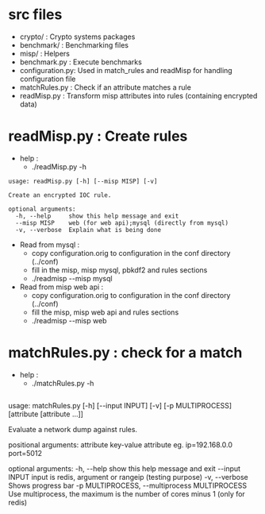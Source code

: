 # src files

- crypto/         : Crypto systems packages
- benchmark/      : Benchmarking files 
- misp/           : Helpers
- benchmark.py    : Execute benchmarks
- configuration.py: Used in match\_rules and readMisp for handling configuration file 
- matchRules.py  : Check if an attribute matches a rule
- readMisp.py     : Transform misp attributes into rules (containing encrypted data)

# readMisp.py : Create rules
- help : 
	- ./readMisp.py -h
```
usage: readMisp.py [-h] [--misp MISP] [-v]

Create an encrypted IOC rule.

optional arguments:
  -h, --help     show this help message and exit
  --misp MISP    web (for web api);mysql (directly from mysql)
  -v, --verbose  Explain what is being done

```
- Read from mysql : 
	- copy configuration.orig to configuration in the conf directory (../conf)
	- fill in the misp, misp mysql, pbkdf2 and rules sections
	- ./readmisp --misp mysql 
- Read from misp web api :
	- copy configuration.orig to configuration in the conf directory (../conf)
	- fill the misp, misp web api and rules sections
	- ./readmisp --misp web
  
# matchRules.py : check for a match
- help :
	- ./matchRules.py -h
  ```
usage: matchRules.py [-h] [--input INPUT] [-v] [-p MULTIPROCESS]
                     [attribute [attribute ...]]

Evaluate a network dump against rules.

positional arguments:
  attribute             key-value attribute eg. ip=192.168.0.0 port=5012

optional arguments:
  -h, --help            show this help message and exit
  --input INPUT         input is redis, argument or rangeip (testing purpose)
  -v, --verbose         Shows progress bar
  -p MULTIPROCESS, --multiprocess MULTIPROCESS
                        Use multiprocess, the maximum is the number of cores
                        minus 1 (only for redis)

  ```
